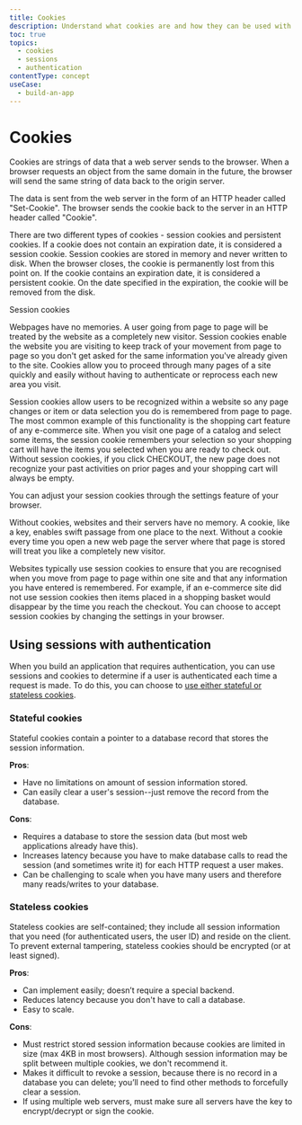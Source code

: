 ```yaml
---
title: Cookies
description: Understand what cookies are and how they can be used with sessions to track user authentication.
toc: true
topics:
  - cookies
  - sessions
  - authentication
contentType: concept
useCase:
  - build-an-app
---
```

# Cookies

Cookies are strings of data that a web server sends to the browser. When a browser requests an object from the same domain in the future, the browser will send the same string of data back to the origin server.

The data is sent from the web server in the form of an HTTP header called "Set-Cookie". The browser sends the cookie back to the server in an HTTP header called "Cookie".

There are two different types of cookies - session cookies and persistent cookies. If a cookie does not contain an expiration date, it is considered a session cookie. Session cookies are stored in memory and never written to disk. When the browser closes, the cookie is permanently lost from this point on. If the cookie contains an expiration date, it is considered a persistent cookie. On the date specified in the expiration, the cookie will be removed from the disk.


Session cookies

Webpages have no memories. A user going from page to page will be treated by the website as a completely new visitor. Session cookies enable the website you are visiting to keep track of your movement from page to page so you don't get asked for the same information you've already given to the site. Cookies allow you to proceed through many pages of a site quickly and easily without having to authenticate or reprocess each new area you visit.

Session cookies allow users to be recognized within a website so any page changes or item or data selection you do is remembered from page to page. The most common example of this functionality is the shopping cart feature of any e-commerce site. When you visit one page of a catalog and select some items, the session cookie remembers your selection so your shopping cart will have the items you selected when you are ready to check out. Without session cookies, if you click CHECKOUT, the new page does not recognize your past activities on prior pages and your shopping cart will always be empty.

You can adjust your session cookies through the settings feature of your browser.

Without cookies, websites and their servers have no memory. A cookie, like a key, enables swift passage from one place to the next. Without a cookie every time you open a new web page the server where that page is stored will treat you like a completely new visitor.

Websites typically use session cookies to ensure that you are recognised when you move from page to page within one site and that any information you have entered is remembered. For example, if an e-commerce site did not use session cookies then items placed in a shopping basket would disappear by the time you reach the checkout. You can choose to accept session cookies by changing the settings in your browser.

## Using sessions with authentication

When you build an application that requires authentication, you can use sessions and cookies to determine if a user is authenticated each time a request is made. To do this, you can choose to [use either stateful or stateless cookies]().

### Stateful cookies

Stateful cookies contain a pointer to a database record that stores the session information.

**Pros**:

* Have no limitations on amount of session information stored.
* Can easily clear a user's session--just remove the record from the database.

**Cons**:

* Requires a database to store the session data (but most web applications already have this).
* Increases latency because you have to make database calls to read the session (and sometimes write it) for each HTTP request a user makes.
* Can be challenging to scale when you have many users and therefore many reads/writes to your database.

### Stateless cookies

Stateless cookies are self-contained; they include all session information that you need (for authenticated users, the user ID) and reside on the client. To prevent external tampering, stateless cookies should be encrypted (or at least signed).

**Pros**:

* Can implement easily; doesn’t require a special backend.
* Reduces latency because you don't have to call a database.
* Easy to scale.

**Cons**:
* Must restrict stored session information because cookies are limited in size (max 4KB in most browsers). Although session information may be split between multiple cookies, we don't recommend it.
* Makes it difficult to revoke a session, because there is no record in a database you can delete; you’ll need to find other methods to forcefully clear a session.
* If using multiple web servers, must make sure all servers have the key to encrypt/decrypt or sign the cookie.